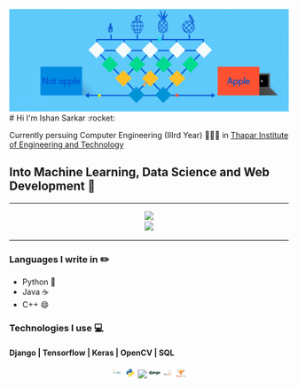<div align="center">
 <img src="https://github.com/drDrozio/drDrozio/blob/master/gif2.gif" />
</div>
# Hi I'm Ishan Sarkar :rocket:

Currently persuing Computer Engineering (IIIrd Year) 👨🏻‍💻 in [Thapar Institute of Engineering and Technology](https://thapar.edu)


## Into Machine Learning, Data Science and Web Development :robot:

***
<div align="center">
 <img src="https://github-readme-stats.vercel.app/api?username=drDrozio&count_private=true&include_all_commits=true" />
 
<!-- https://github-readme-stats.vercel.app/api?username=drDrozio&count_private=true&show_icons=true -->
</div>
<div align="center"><img src="https://komarev.com/ghpvc/?username=drDrozio&color=yellowgreen"/></div>
<!--  
<div align="center">
 <img src="https://komarev.com/ghpvc/?username=drDrozio" />
</div>
--> 

***

### Languages I write in :pencil2:

- Python :snake:
- Java :coffee:
- C++ :smile:

### Technologies I use :computer:

#### Django | Tensorflow | Keras | OpenCV | SQL

<div align="center">
<code><img height="20" src="https://raw.githubusercontent.com/github/explore/80688e429a7d4ef2fca1e82350fe8e3517d3494d/topics/java/java.png"></code>
<code><img height="20" src="https://raw.githubusercontent.com/github/explore/master/topics/python/python.png"></code>
<code><img height="20" src="https://raw.githubusercontent.com/github/explore/master/topics/cplusplus/cplusplus.png"></code>
<code><img height="20" src="https://raw.githubusercontent.com/github/explore/master/topics/django/django.png"></code>
<code><img height="20" src="https://raw.githubusercontent.com/github/explore/master/topics/mysql/mysql.png"></code>
<code><img height="20" src="https://raw.githubusercontent.com/github/explore/master/topics/tensorflow/tensorflow.png"></code>
</div>